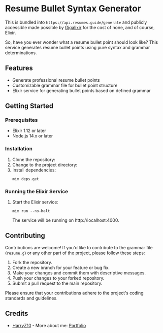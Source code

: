 # Resume Bullet Syntax Generator

This is bundled into `https://api.resumes.guide/generate` and publicly accessible made possible by [Gigalixir](https://www.gigalixir.com/) for the cost of none, and of course, Elixir.

So, have you ever wonder what a resume bullet point should look like? This service generates resume bullet points using pure syntax and grammar determinations.

## Features

- Generate professional resume bullet points
- Customizable grammar file for bullet point structure
- Elixir service for generating bullet points based on defined grammar

## Getting Started

### Prerequisites

- Elixir 1.12 or later
- Node.js 14.x or later

### Installation

1. Clone the repository:
2. Change to the project directory:
3. Install dependencies:
   ```
   mix deps.get
   ```

### Running the Elixir Service

1. Start the Elixir service:
   ```
   mix run --no-halt
   ```

   The service will be running on http://localhost:4000.

## Contributing

Contributions are welcome! If you'd like to contribute to the grammar file (`resume.g`) or any other part of the project, please follow these steps:

1. Fork the repository.
2. Create a new branch for your feature or bug fix.
3. Make your changes and commit them with descriptive messages.
4. Push your changes to your forked repository.
5. Submit a pull request to the main repository.

Please ensure that your contributions adhere to the project's coding standards and guidelines.

## Credits

- [HarryZ10](https://github.com/HarryZ10) - More about me: [Portfolio](https://harryzhu.com)
